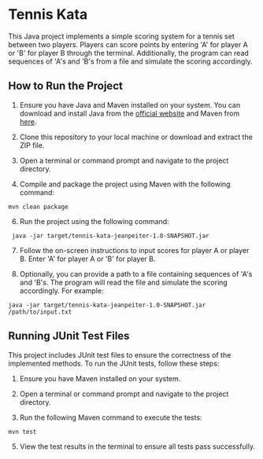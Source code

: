 # Tennis Kata

This Java project implements a simple scoring system for a tennis set between two players. Players can score points by entering 'A' for player A or 'B' for player B through the terminal. Additionally, the program can read sequences of 'A's and 'B's from a file and simulate the scoring accordingly.

## How to Run the Project

1. Ensure you have Java and Maven installed on your system. You can download and install Java from the [official website](https://www.java.com/en/download/) and Maven from [here](https://maven.apache.org/download.cgi).

2. Clone this repository to your local machine or download and extract the ZIP file.

3. Open a terminal or command prompt and navigate to the project directory.

4. Compile and package the project using Maven with the following command:

`mvn clean package`

6. Run the project using the following command:

` java -jar target/tennis-kata-jeanpeiter-1.0-SNAPSHOT.jar`

7. Follow the on-screen instructions to input scores for player A or player B. Enter 'A' for player A or 'B' for player B.

8. Optionally, you can provide a path to a file containing sequences of 'A's and 'B's. The program will read the file and simulate the scoring accordingly. For example:

`java -jar target/tennis-kata-jeanpeiter-1.0-SNAPSHOT.jar /path/to/input.txt`


## Running JUnit Test Files

This project includes JUnit test files to ensure the correctness of the implemented methods. To run the JUnit tests, follow these steps:

1. Ensure you have Maven installed on your system.

2. Open a terminal or command prompt and navigate to the project directory.

3. Run the following Maven command to execute the tests:

`mvn test`

5. View the test results in the terminal to ensure all tests pass successfully.
